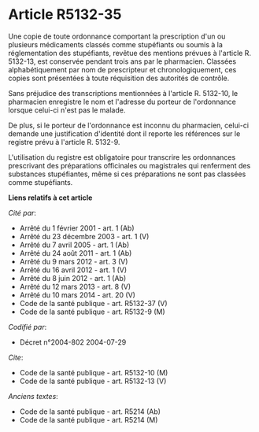 # Article R5132-35

Une copie de toute ordonnance comportant la prescription d'un ou plusieurs médicaments classés comme stupéfiants ou soumis à
la réglementation des stupéfiants, revêtue des mentions prévues à l'article R. 5132-13, est conservée pendant trois ans par
le pharmacien. Classées alphabétiquement par nom de prescripteur et chronologiquement, ces copies sont présentées à toute
réquisition des autorités de contrôle.

Sans préjudice des transcriptions mentionnées à l'article R. 5132-10, le pharmacien enregistre le nom et l'adresse du porteur
de l'ordonnance lorsque celui-ci n'est pas le malade.

De plus, si le porteur de l'ordonnance est inconnu du pharmacien, celui-ci demande une justification d'identité dont il
reporte les références sur le registre prévu à l'article R. 5132-9.

L'utilisation du registre est obligatoire pour transcrire les ordonnances prescrivant des préparations officinales ou
magistrales qui renferment des substances stupéfiantes, même si ces préparations ne sont pas classées comme stupéfiants.

**Liens relatifs à cet article**

_Cité par_:

  - Arrêté du 1 février 2001 - art. 1 (Ab)
  - Arrêté du 23 décembre 2003 - art. 1 (V)
  - Arrêté du 7 avril 2005 - art. 1 (Ab)
  - Arrêté du 24 août 2011 - art. 1 (Ab)
  - Arrêté du 9 mars 2012 - art. 3 (V)
  - Arrêté du 16 avril 2012 - art. 1 (V)
  - Arrêté du 8 juin 2012 - art. 1 (Ab)
  - Arrêté du 12 mars 2013 - art. 8 (V)
  - Arrêté du 10 mars 2014 - art. 20 (V)
  - Code de la santé publique - art. R5132-37 (V)
  - Code de la santé publique - art. R5132-9 (M)

_Codifié par_:

  - Décret n°2004-802 2004-07-29

_Cite_:

  - Code de la santé publique - art. R5132-10 (M)
  - Code de la santé publique - art. R5132-13 (V)

_Anciens textes_:

  - Code de la santé publique - art. R5214 (Ab)
  - Code de la santé publique - art. R5214 (M)
